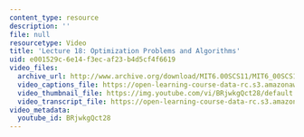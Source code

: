 ```yaml
---
content_type: resource
description: ''
file: null
resourcetype: Video
title: 'Lecture 18: Optimization Problems and Algorithms'
uid: e001529c-6e14-f3ec-af23-b4d5cf4f6619
video_files:
  archive_url: http://www.archive.org/download/MIT6.00SCS11/MIT6_00SCS11_lec18_300k.mp4
  video_captions_file: https://open-learning-course-data-rc.s3.amazonaws.com/6-00sc-introduction-to-computer-science-and-programming-spring-2011/76c3b68962905c70803d1eaa1f8f0d0c_BRjwkgQct28.vtt
  video_thumbnail_file: https://img.youtube.com/vi/BRjwkgQct28/default.jpg
  video_transcript_file: https://open-learning-course-data-rc.s3.amazonaws.com/6-00sc-introduction-to-computer-science-and-programming-spring-2011/57f08b3e3d4fe273d02f1a1c18eae4ae_BRjwkgQct28.pdf
video_metadata:
  youtube_id: BRjwkgQct28
---
```

